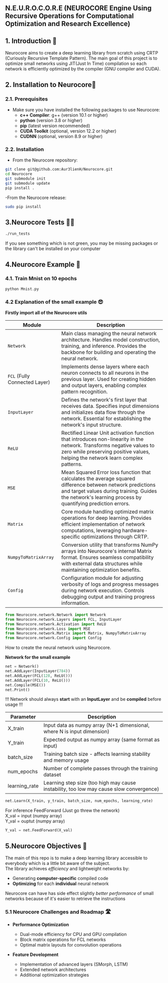 <h2> N.E.U.R.O.C.O.R.E (NEUROCORE Engine Using Recursive Operations for Computational Optimization and Research Excellence)</h2>

## 1. Introduction 🧠

Neurocore aims to create a deep learning library from scratch using CRTP (Curiously Recursive Template Pattern). The main goal of this project is to optimize small networks using JIT(Just In Time) compilation so each network is efficiently optimized by the compiler (GNU compiler and CUDA). 


## 2. Installation to Neurocore👷

### 2.1. Prerequisites

- Make sure you have installed the following packages to use Neurocore:
  - **c++ Compiler**: g++ (version 10.1 or higher)
  - **python** (version 3.8 or higher)
  - **pip** (latest version recommended)
  - **CUDA Toolkit** (optional, version 12.2 or higher)
  - **CUDNN** (optional, version 8.9 or higher)


### 2.2. Installation

- From the Neurocore repository:
```bash
git clone git@github.com:Aur3lienH/Neurocore.git
cd Neurocore
git submodule init
git submodule update
pip install .
```
-From the Neurocore release:
```bash
sudo pip install 
```

## 3.Neurocore Tests 🧪✅

```bash
./run_tests
```
If you see something which is not green, you may be missing packages or the library can't be installed on your computer

## 4.Neurocore Example 📝

### 4.1. Train Mnist on 10 epochs 


```bash
python Mnist.py
```

### 4.2 Explanation of the small example 😎

**Firstly import all of the Neurocore utils**

| Module | Description |
|--------|-------------|
| `Network` | Main class managing the neural network architecture. Handles model construction, training, and inference. Provides the backbone for building and operating the neural network. |
| `FCL` (Fully Connected Layer) | Implements dense layers where each neuron connects to all neurons in the previous layer. Used for creating hidden and output layers, enabling complex pattern recognition. |
| `InputLayer` | Defines the network's first layer that receives data. Specifies input dimensions and initializes data flow through the network. Essential for establishing the network's input structure. |
| `ReLU` | Rectified Linear Unit activation function that introduces non-linearity in the network. Transforms negative values to zero while preserving positive values, helping the network learn complex patterns. |
| `MSE` | Mean Squared Error loss function that calculates the average squared difference between network predictions and target values during training. Guides the network's learning process by quantifying prediction errors. |
| `Matrix` | Core module handling optimized matrix operations for deep learning. Provides efficient implementation of network computations, leveraging hardware-specific optimizations through CRTP. |
| `NumpyToMatrixArray` | Conversion utility that transforms NumPy arrays into Neurocore's internal Matrix format. Ensures seamless compatibility with external data structures while maintaining optimization benefits. |
| `Config` | Configuration module for adjusting verbosity of logs and progress messages during network execution. Controls debugging output and training progress information. |

```python
from Neurocore.network.Network import Network
from Neurocore.network.Layers import FCL, InputLayer
from Neurocore.network.Activation import ReLU
from Neurocore.network.Loss import MSE
from Neurocore.network.Matrix import Matrix, NumpyToMatrixArray
from Neurocore.network.Config import Config
```



How to create the neural network using Neurocore.

**Network for the small example**

```python
net = Network()
net.AddLayer(InputLayer(784))
net.AddLayer(FCL(128, ReLU()))
net.AddLayer(FCL(10, ReLU()))
net.Compile(MSE())
net.Print()
```
!!! Network should always **start** with an **InputLayer** and be **compiled** before usage !!!

| Parameter | Description |
|-----------|-------------|
| X_train | Input data as numpy array (N+1 dimensional, where N is input dimension) |
| Y_train | Expected output as numpy array (same format as input) |
| batch_size | Training batch size - affects learning stability and memory usage |
| num_epochs | Number of complete passes through the training dataset |
| learning_rate | Learning step size (too high may cause instability, too low may cause slow convergence) |


```python
net.Learn(X_train, y_train, batch_size, num_epochs, learning_rate)
```

For inference FeedForward (Just go threw the network)<br>
X_val = input (numpy array)<br>
Y_val = ouptut (numpy array)<br>

```python
Y_val = net.FeedForward(X_val)
```
## 5.Neurocore Objectives 🎯

The main of this repo is to make a deep learning library accessible to everybody which is a little bit aware of the subject.<br>
The library achieves *efficiency* and lightweight networks by:
- Generating **computer-specific** compiled code
- **Optimizing** for each **individual** neural network

Neurocore can have has side effect slightly *better performance* of small networks because of it's easier to retrieve the instructions

### 5.1 Neurocore Challenges and Roadmap 🛣️

- **Performance Optimization**
  - Dual-mode efficiency for CPU and GPU compilation
  - Block matrix operations for FCL networks
  - Optimal matrix layouts for convolution operations
  
- **Feature Development**
  - Implementation of advanced layers (SMorph, LSTM)
  - Extended network architectures
  - Additional optimization strategies


